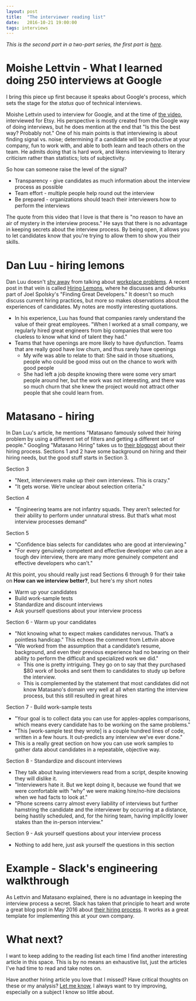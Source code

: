 ```yaml
---
layout: post
title:  "The interviewer reading list"
date:   2016-10-21 19:00:00
tags: interviews
---
```


_This is the second part in a two-part series, the first part is [here](/post/conducting-interviews)._

# Moishe Lettvin - What I learned doing 250 interviews at Google

I bring this piece up first because it speaks about Google's process, which sets the stage for the _status quo_ of technical interviews.

Moishe Lettvin used to interview for Google, and at the time of [the video](https://www.youtube.com/watch?v=r8RxkpUvxK0), interviewed for Etsy.
His perspective is mostly created from the Google way of doing interviews, but he does mention at the end that "Is this the best way?
Probably not."  One of his main points is that interviewing is about finding signal vs. noise; determining if a candidate will be productive
at your company, fun to work with, and able to both learn and teach others on the team.  He admits doing that is hard work, and likens interviewing
to literary criticism rather than statistics; lots of subjectivity.

So how can someone raise the level of the signal?

* Transparency - give candidates as much information about the interview process as possible
* Team effort - multiple people help round out the interview
* Be prepared - organizations should teach their interviewers how to perform the interviews

The quote from this video that I love is that there is "no reason to have an air of mystery in the interview process."
He says that there is no advantage in keeping secrets about the interview process.  By being open, it allows you to let candidates know
that you're trying to allow them to show you their skills.

# Dan Luu - hiring lemons

Dan Luu doesn't [shy away](http://danluu.com/wat/) from talking about [workplace problems](http://danluu.com/programmer-moneyball/).  A recent post in that vein is called [Hiring Lemons](http://danluu.com/hiring-lemons/), where he discusses and debunks part of Joel Spolsky's "Finding Great Developers."  It doesn't so much discuss current hiring practices, but more so makes observations about the experiences of candidates.  My notes are mostly interesting quotations.

* In his experience, Luu has found that companies rarely understand the value of their great employees.  "When I worked at a small company, we regularly hired great engineers from big companies that were too clueless to know what kind of talent they had."
* Teams that have openings are more likely to have dysfunction.  Teams that are really good have low churn, and thus rarely have openings
  * My wife was able to relate to that: She said in those situations, people who could be good miss out on the chance to work with good people
  * She had left a job despite knowing there were some very smart people around her, but the work was not interesting, and there was so much churn that she knew the project would not attract other people that she could learn from.

# Matasano - hiring

In Dan Luu's article, he mentions "Matasano famously solved their hiring problem by using a different set of filters and getting a different set of people."  Googling "Matasano Hiring" takes us to [their blogpost](https://sockpuppet.org/blog/2015/03/06/the-hiring-post/) about their hiring process.  Sections 1 and 2 have some background on hiring and their hiring needs, but the good stuff starts in Section 3.

Section 3

* "Next, interviewers make up their own interviews. This is crazy."
* "It gets worse. We’re unclear about selection criteria."

Section 4

* "Engineering teams are not infantry squads. They aren’t selected for their ability to perform under unnatural stress. But that’s what most interview processes demand"

Section 5

* "Confidence bias selects for candidates who are good at interviewing."
* "For every genuinely competent and effective developer who can ace a tough dev interview, there are many more genuinely competent and effective developers who can’t."

At this point, you should really just read Sections 6 through 9 for their take on **How can we interview better?**, but here's my short notes

* Warm up your candidates
* Build work-sample tests
* Standardize and discount interviews
* Ask yourself questions about your interview process

Section 6 - Warm up your candidates

* "Not knowing what to expect makes candidates nervous. That’s a pointless handicap."  This echoes the comment from Lettvin above
* "We worked from the assumption that a candidate’s resume, background, and even their previous experience had no bearing on their ability to perform the difficult and specialized work we did."
  * This one is pretty intriguing.  They go on to say that they purchased $80 work of books and sent them to candidates to study up before the interview.
  * This is complemented by the statement that most candidates did not know Matasano's domain very well at all when starting the interview process, but this still resulted in great hires

Section 7 - Build work-sample tests

* "Your goal is to collect data you can use for apples-apples comparisons, which means every candidate has to be working on the same problems."
* "This [work-sample test they wrote] is a couple hundred lines of code, written in a few hours. It out-predicts any interview we’ve ever done."
* This is a really great section on how you can use work samples to gather data about candidates in a repeatable, objective way.

Section 8 - Standardize and discount interviews

* They talk about having interviewers read from a script, despite knowing they will dislike it.
* "Interviewers hate it. But we kept doing it, because we found that we were comfortable with “why” we were making hire/no-hire decisions when we had facts to look at."
* "Phone screens carry almost every liability of interviews but further hamstring the candidate and the interviewer by occurring at a distance, being hastily scheduled, and, for the hiring team, having implicitly lower stakes than the in-person interview."

Section 9 - Ask yourself questions about your interview process

* Nothing to add here, just ask yourself the questions in this section

# Example - Slack's engineering walkthrough

As Lettvin and Matasano explained, there is no advantage in keeping the interview process a secret.  Slack has taken that principle to heart and wrote a great blog post in May 2016 about [their hiring process](https://slack.engineering/a-walkthrough-guide-to-finding-an-engineering-job-at-slack-dc07dd7b0144).  It works as a great template for implementing this at your own company.

# What next?

I want to keep adding to the reading list each time I find another interesting article in this space.  This is by no means an exhaustive list, just the articles I've had time to read and take notes on.

Have another hiring article you love that I missed?  Have critical thoughts on these or my analysis?  [Let me know](https://twitter.com/matthew_dailey1), I always want to try improving, especially on a subject I know so little about.
